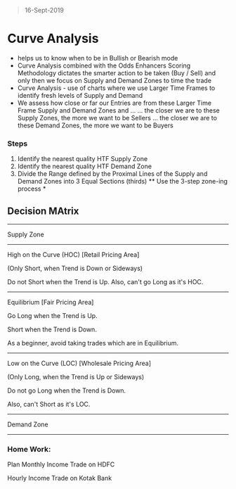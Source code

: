 > 16-Sept-2019
# Curve Analysis
- helps us to know when to be in Bullish or Bearish mode
- Curve Analysis combined with the Odds Enhancers Scoring Methodology dictates the smarter action to be taken (Buy / Sell) and only then we focus on Supply and Demand Zones to time the trade
- Curve Analysis - use of charts where we use Larger Time Frames to identify fresh levels of Supply and Demand
- We assess how close or far our Entries are from these Larger Time Frame Supply and Demand Zones and ...
	  ... the closer we are to these Supply Zones, the more we want to be Sellers
	  ... the closer we are to these Demand Zones, the more we want to be Buyers

### Steps

1. Identify the nearest quality HTF Supply Zone
2. Identify the nearest quality HTF Demand Zone
3. Divide the Range defined by the Proximal Lines of the Supply and Demand Zones into 3 Equal Sections (thirds)
** Use the 3-step zone-ing process *

  

## Decision MAtrix

  

---

Supply Zone

---

High on the Curve (HOC) [Retail Pricing Area]

(Only Short, when Trend is Down or Sideways)

Do not Short when the Trend is Up. Also, can't go Long as it's HOC.

---

Equilibrium [Fair Pricing Area]

Go Long when the Trend is Up.

Short when the Trend is Down.

As a beginner, avoid taking trades which are in Equilibrium.

---

Low on the Curve (LOC) [Wholesale Pricing Area]

(Only Long, when the Trend is Up or Sideways)

Do not go Long when the Trend is Down.

Also, can't Short as it's LOC.

---

Demand Zone

---

  

### Home Work:

Plan Monthly Income Trade on HDFC

Hourly Income Trade on Kotak Bank
<!--stackedit_data:
eyJoaXN0b3J5IjpbLTM4MjA5MDk2OF19
-->